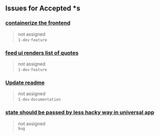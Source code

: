 ## Issues for Accepted *s
  
###  [containerize the frontend](https://github.com/bryanmacfarlane/quotes-feed/issues/10)  
> not assigned  
  `1-dev` `feature`
  
###  [feed ui renders list of quotes](https://github.com/bryanmacfarlane/quotes-feed/issues/7)  
> not assigned  
  `1-dev` `feature`
  
###  [Update readme](https://github.com/bryanmacfarlane/sanenode/issues/4)  
> not assigned  
  `1-dev` `documentation`
  
###  [state should be passed by less hacky way in universal app](https://github.com/bryanmacfarlane/quotes-feed/issues/17)  
> not assigned  
  `bug`